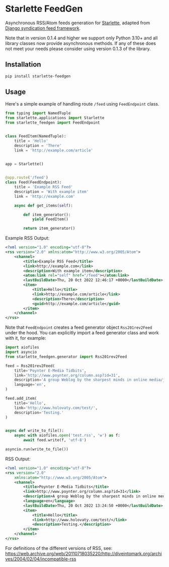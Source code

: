 # Starlette FeedGen
Asynchronous RSS/Atom feeds generation for [Starlette](https://www.starlette.io/),
adapted from [Django syndication feed framework](https://docs.djangoproject.com/en/stable/ref/contrib/syndication/).

Note that in version 0.1.4 and higher we support only Python 3.10+ 
and all library classes now provide asynchronous methods. If any of these does not meet your needs
please consider using version 0.1.3 of the library.

## Installation
```sh
pip install starlette-feedgen
```

## Usage

Here's a simple example of handling route `/feed` using `FeedEndpoint` class.

```python
from typing import NamedTuple
from starlette.applications import Starlette
from starlette_feedgen import FeedEndpoint


class FeedItem(NamedTuple):
    title = 'Hello'
    description = 'There'
    link = 'http://example.com/article'

    
app = Starlette()


@app.route('/feed')
class Feed(FeedEndpoint):
    title = 'Example RSS Feed'
    description = 'With example item'
    link = 'http://example.com'

    async def get_items(self):

        def item_generator():
            yield FeedItem()

        return item_generator()
```

Example RSS Output:

```xml
<?xml version="1.0" encoding="utf-8"?>
<rss version="2.0" xmlns:atom="http://www.w3.org/2005/Atom">
    <channel>
        <title>Example RSS Feed</title>
        <link>http://example.com</link>
        <description>With example item</description>
        <atom:link rel="self" href="/feed"></atom:link>
        <lastBuildDate>Thu, 20 Oct 2022 12:46:17 +0000</lastBuildDate>
        <item>
            <title>Hello</title>
            <link>http://example.com/article</link>
            <description>There</description>
            <guid>http://example.com/article</guid>
        </item>
    </channel>
</rss>
```

Note that `FeedEndpoint` creates a feed generator object `Rss201rev2Feed` under the hood.
You can explicitly import a feed generator class and work with it, for example:

```python
import aiofiles
import asyncio
from starlette_feedgen.generator import Rss201rev2Feed

feed = Rss201rev2Feed(
    title='Poynter E-Media Tidbits',
    link='http://www.poynter.org/column.asp?id=31',
    description='A group Weblog by the sharpest minds in online media/journalism/publishing.',
    language='en',
)

feed.add_item(
    title='Hello',
    link='http://www.holovaty.com/test/',
    description='Testing.'
)


async def write_to_file():
    async with aiofiles.open('test.rss', 'w') as f:
        await feed.write(f, 'utf-8')

asyncio.run(write_to_file())
```

RSS Output:
```xml
<?xml version="1.0" encoding="utf-8"?>
<rss version="2.0"
	xmlns:atom="http://www.w3.org/2005/Atom">
	<channel>
		<title>Poynter E-Media Tidbits</title>
		<link>http://www.poynter.org/column.asp?id=31</link>
		<description>A group Weblog by the sharpest minds in online media/journalism/publishing.</description>
		<language>en</language>
		<lastBuildDate>Thu, 20 Oct 2022 13:24:50 +0000</lastBuildDate>
		<item>
			<title>Hello</title>
			<link>http://www.holovaty.com/test/</link>
			<description>Testing.</description>
		</item>
	</channel>
</rss>
```

For definitions of the different versions of RSS, see:
https://web.archive.org/web/20110718035220/http://diveintomark.org/archives/2004/02/04/incompatible-rss